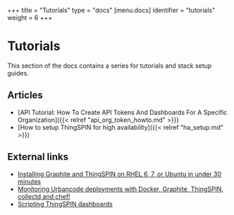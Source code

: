 +++
title = "Tutorials"
type = "docs"
[menu.docs]
identifier = "tutorials"
weight = 6
+++

# Tutorials

This section of the docs contains a series for tutorials and stack setup guides.

## Articles

- [API Tutorial: How To Create API Tokens And Dashboards For A Specific Organization]({{< relref "api_org_token_howto.md" >}})
- [How to setup ThingSPIN for high availability]({{< relref "ha_setup.md" >}})

## External links

- [Installing Graphite and ThingSPIN on RHEL 6, 7, or Ubuntu in under 30 minutes](https://www.beginswithdata.com/2015/09/14/installing-graphite-and-grafana-on-rhel-6-7-or-ubuntu-in-under-30-minutes/)
- [Monitoring Urbancode deployments with Docker, Graphite, ThingSPIN, collectd and chef!](http://cloud.boriskuschel.com/2015/08/monitoring-urbancode-deploments-with.html)
- [Scripting ThingSPIN dashboards](http://anatolijd.blogspot.se/2014/07/scripting-grafana-dashboards.html)

